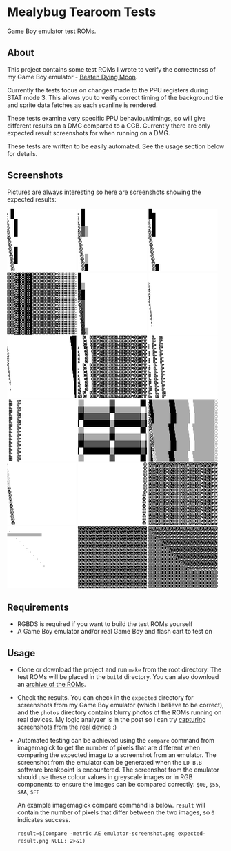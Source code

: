 # Mealybug Tearoom Tests

Game Boy emulator test ROMs.


## About

This project contains some test ROMs I wrote to verify the correctness of my Game Boy emulator - [Beaten Dying Moon](https://mattcurrie.com/bdm-demo/).

Currently the tests focus on changes made to the PPU registers during STAT mode 3. This allows you to verify correct timing of the background tile and sprite data fetches as each scanline is rendered.

These tests examine very specific PPU behaviour/timings, so will give different results on a DMG compared to a CGB. Currently there are only expected result screenshots for when running on a DMG.

These tests are written to be easily automated. See the usage section below for details.

## Screenshots

Pictures are always interesting so here are screenshots showing the expected results:

![m3_lcdc_bg_map_change](/expected/DMG-blob/m3_lcdc_bg_map_change.png?raw=true "m3_lcdc_bg_map_change")
![m3_lcdc_tile_sel_change](/expected/DMG-blob/m3_lcdc_tile_sel_change.png?raw=true "m3_lcdc_tile_sel_change")
![m3_lcdc_win_map_change](/expected/DMG-blob/m3_lcdc_win_map_change.png?raw=true "m3_lcdc_win_map_change")
![m3_lcdc_win_en_change_multiple](/expected/DMG-blob/m3_lcdc_win_en_change_multiple.png?raw=true "m3_lcdc_win_en_change_multiple")
![m3_lcdc_tile_sel_win_change](/expected/DMG-blob/m3_lcdc_tile_sel_win_change.png?raw=true "m3_lcdc_tile_sel_win_change")
![m3_lcdc_obj_en_change](/expected/DMG-blob/m3_lcdc_obj_en_change.png?raw=true "m3_lcdc_obj_en_change")
![m3_lcdc_obj_en_change_variant](/expected/DMG-blob/m3_lcdc_obj_en_change_variant.png?raw=true "m3_lcdc_obj_en_change_variant")
![m3_lcdc_bg_en_change](/expected/DMG-blob/m3_lcdc_bg_en_change.png?raw=true "m3_lcdc_bg_en_change")
![m3_lcdc_obj_size_change](/expected/DMG-blob/m3_lcdc_obj_size_change.png?raw=true "m3_lcdc_obj_size_change")
![m3_lcdc_obj_size_change_scx](/expected/DMG-blob/m3_lcdc_obj_size_change_scx.png?raw=true "m3_lcdc_obj_size_change_scx")
![m3_bgp_change](/expected/DMG-blob/m3_bgp_change.png?raw=true "m3_bgp_change")
![m3_bgp_change_sprites](/expected/DMG-blob/m3_bgp_change_sprites.png?raw=true "m3_bgp_change_sprites")
![m3_obp0_change](/expected/DMG-blob/m3_obp0_change.png?raw=true "m3_obp0_change")
![m3_scx_low_3_bits](/expected/DMG-blob/m3_scx_low_3_bits.png?raw=true "m3_scx_low_3_bits")
![m3_wx_4_change](/expected/DMG-blob/m3_wx_4_change.png?raw=true "m3_wx_4_change")
![m3_wx_4_change_sprites](/expected/DMG-blob/m3_wx_4_change_sprites.png?raw=true "m3_wx_4_change_sprites")
![m3_wx_5_change](/expected/DMG-blob/m3_wx_5_change.png?raw=true "m3_wx_5_change")
![m3_wx_6_change](/expected/DMG-blob/m3_wx_6_change.png?raw=true "m3_wx_6_change")

## Requirements

- RGBDS is required if you want to build the test ROMs yourself
- A Game Boy emulator and/or real Game Boy and flash cart to test on


## Usage

- Clone or download the project and run ```make``` from the root directory. The test ROMs will be placed in the ```build``` directory.  You can also download an [archive of the ROMs](mealybug-tearoom-tests.zip).
- Check the results. You can check in the ```expected``` directory for screenshots from my Game Boy emulator (which I believe to be correct), and the ```photos``` directory contains blurry photos of the ROMs running on real devices. My logic analyzer is in the post so I can try [capturing screenshots from the real device](https://github.com/svendahlstrand/game-boy-lcd-sniffing) :)
- Automated testing can be achieved using the ```compare``` command from imagemagick to get the number of pixels that are different when comparing the expected image to a screenshot from an emulator.  The screenshot from the emulator can be generated when the ```LD B,B``` software breakpoint is encountered. The screenshot from the emulator should use these colour values in greyscale images or in RGB components to ensure the images can be compared correctly: ```$00```, ```$55```, ```$AA```, ```$FF``` 

  An example imagemagick compare command is below. ```result``` will contain the number of pixels that differ between the two images, so ```0``` indicates success.

   ```result=$(compare -metric AE emulator-screenshot.png expected-result.png NULL: 2>&1)```
